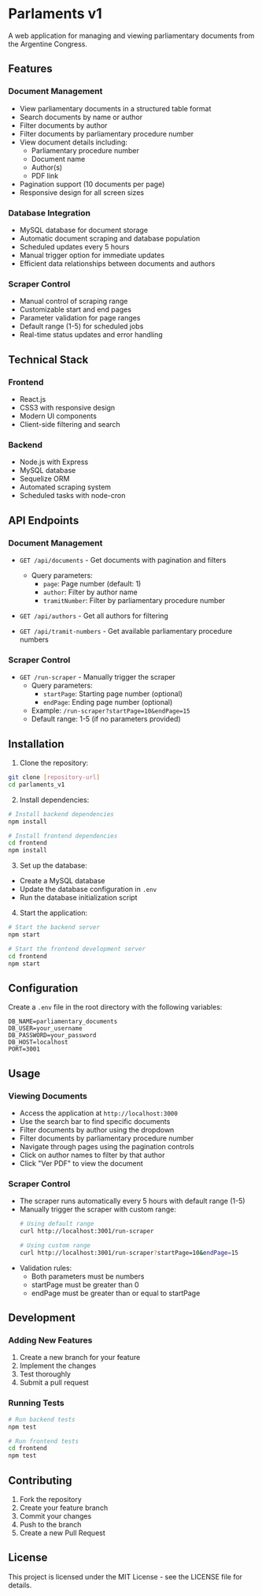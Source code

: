 # Parlaments v1

A web application for managing and viewing parliamentary documents from the Argentine Congress.

## Features

### Document Management
- View parliamentary documents in a structured table format
- Search documents by name or author
- Filter documents by author
- Filter documents by parliamentary procedure number
- View document details including:
  - Parliamentary procedure number
  - Document name
  - Author(s)
  - PDF link
- Pagination support (10 documents per page)
- Responsive design for all screen sizes

### Database Integration
- MySQL database for document storage
- Automatic document scraping and database population
- Scheduled updates every 5 hours
- Manual trigger option for immediate updates
- Efficient data relationships between documents and authors

### Scraper Control
- Manual control of scraping range
- Customizable start and end pages
- Parameter validation for page ranges
- Default range (1-5) for scheduled jobs
- Real-time status updates and error handling

## Technical Stack

### Frontend
- React.js
- CSS3 with responsive design
- Modern UI components
- Client-side filtering and search

### Backend
- Node.js with Express
- MySQL database
- Sequelize ORM
- Automated scraping system
- Scheduled tasks with node-cron

## API Endpoints

### Document Management
- `GET /api/documents` - Get documents with pagination and filters
  - Query parameters:
    - `page`: Page number (default: 1)
    - `author`: Filter by author name
    - `tramitNumber`: Filter by parliamentary procedure number

- `GET /api/authors` - Get all authors for filtering
- `GET /api/tramit-numbers` - Get available parliamentary procedure numbers

### Scraper Control
- `GET /run-scraper` - Manually trigger the scraper
  - Query parameters:
    - `startPage`: Starting page number (optional)
    - `endPage`: Ending page number (optional)
  - Example: `/run-scraper?startPage=10&endPage=15`
  - Default range: 1-5 (if no parameters provided)

## Installation

1. Clone the repository:
```bash
git clone [repository-url]
cd parlaments_v1
```

2. Install dependencies:
```bash
# Install backend dependencies
npm install

# Install frontend dependencies
cd frontend
npm install
```

3. Set up the database:
- Create a MySQL database
- Update the database configuration in `.env`
- Run the database initialization script

4. Start the application:
```bash
# Start the backend server
npm start

# Start the frontend development server
cd frontend
npm start
```

## Configuration

Create a `.env` file in the root directory with the following variables:

```env
DB_NAME=parliamentary_documents
DB_USER=your_username
DB_PASSWORD=your_password
DB_HOST=localhost
PORT=3001
```

## Usage

### Viewing Documents
- Access the application at `http://localhost:3000`
- Use the search bar to find specific documents
- Filter documents by author using the dropdown
- Filter documents by parliamentary procedure number
- Navigate through pages using the pagination controls
- Click on author names to filter by that author
- Click "Ver PDF" to view the document

### Scraper Control
- The scraper runs automatically every 5 hours with default range (1-5)
- Manually trigger the scraper with custom range:
  ```bash
  # Using default range
  curl http://localhost:3001/run-scraper

  # Using custom range
  curl http://localhost:3001/run-scraper?startPage=10&endPage=15
  ```
- Validation rules:
  - Both parameters must be numbers
  - startPage must be greater than 0
  - endPage must be greater than or equal to startPage

## Development

### Adding New Features
1. Create a new branch for your feature
2. Implement the changes
3. Test thoroughly
4. Submit a pull request

### Running Tests
```bash
# Run backend tests
npm test

# Run frontend tests
cd frontend
npm test
```

## Contributing

1. Fork the repository
2. Create your feature branch
3. Commit your changes
4. Push to the branch
5. Create a new Pull Request

## License

This project is licensed under the MIT License - see the LICENSE file for details. 
